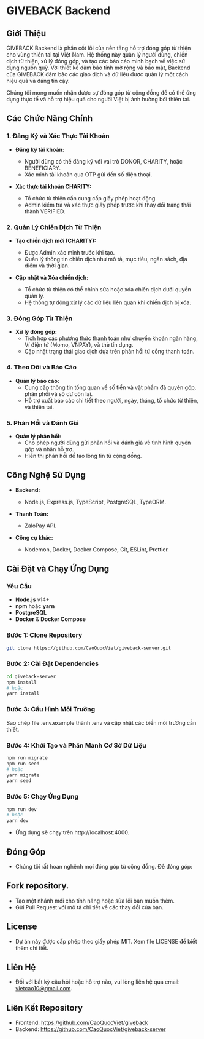 # GIVEBACK Backend

## Giới Thiệu

GIVEBACK Backend là phần cốt lõi của nền tảng hỗ trợ đóng góp từ thiện cho vùng thiên tai tại Việt Nam. Hệ thống này quản lý người dùng, chiến dịch từ thiện, xử lý đóng góp, và tạo các báo cáo minh bạch về việc sử dụng nguồn quỹ. Với thiết kế đảm bảo tính mở rộng và bảo mật, Backend của GIVEBACK đảm bảo các giao dịch và dữ liệu được quản lý một cách hiệu quả và đáng tin cậy.

Chúng tôi mong muốn nhận được sự đóng góp từ cộng đồng để có thể ứng dụng thực tế và hỗ trợ hiệu quả cho người Việt bị ảnh hưởng bởi thiên tai.

## Các Chức Năng Chính

### 1. Đăng Ký và Xác Thực Tài Khoản
- **Đăng ký tài khoản:**
  - Người dùng có thể đăng ký với vai trò DONOR, CHARITY, hoặc BENEFICIARY.
  - Xác minh tài khoản qua OTP gửi đến số điện thoại.

- **Xác thực tài khoản CHARITY:**
  - Tổ chức từ thiện cần cung cấp giấy phép hoạt động.
  - Admin kiểm tra và xác thực giấy phép trước khi thay đổi trạng thái thành VERIFIED.

### 2. Quản Lý Chiến Dịch Từ Thiện
- **Tạo chiến dịch mới (CHARITY):**
  - Được Admin xác minh trước khi tạo.
  - Quản lý thông tin chiến dịch như mô tả, mục tiêu, ngân sách, địa điểm và thời gian.

- **Cập nhật và Xóa chiến dịch:**
  - Tổ chức từ thiện có thể chỉnh sửa hoặc xóa chiến dịch dưới quyền quản lý.
  - Hệ thống tự động xử lý các dữ liệu liên quan khi chiến dịch bị xóa.

### 3. Đóng Góp Từ Thiện
- **Xử lý đóng góp:**
  - Tích hợp các phương thức thanh toán như chuyển khoản ngân hàng, Ví điện tử (Momo, VNPAY), và thẻ tín dụng.
  - Cập nhật trạng thái giao dịch dựa trên phản hồi từ cổng thanh toán.

### 4. Theo Dõi và Báo Cáo
- **Quản lý báo cáo:**
  - Cung cấp thông tin tổng quan về số tiền và vật phẩm đã quyên góp, phân phối và số dư còn lại.
  - Hỗ trợ xuất báo cáo chi tiết theo người, ngày, tháng, tổ chức từ thiện, và thiên tai.

### 5. Phản Hồi và Đánh Giá
- **Quản lý phản hồi:**
  - Cho phép người dùng gửi phản hồi và đánh giá về tình hình quyên góp và nhận hỗ trợ.
  - Hiển thị phản hồi để tạo lòng tin từ cộng đồng.

## Công Nghệ Sử Dụng
- **Backend:**
  - Node.js, Express.js, TypeScript, PostgreSQL, TypeORM.

- **Thanh Toán:**
  - ZaloPay API.

- **Công cụ khác:**
  - Nodemon, Docker, Docker Compose, Git, ESLint, Prettier.

## Cài Đặt và Chạy Ứng Dụng

### Yêu Cầu
- **Node.js** v14+
- **npm** hoặc **yarn**
- **PostgreSQL**
- **Docker** & **Docker Compose**

### Bước 1: Clone Repository
```sh
git clone https://github.com/CaoQuocViet/giveback-server.git
```

### Bước 2: Cài Đặt Dependencies
```sh
cd giveback-server
npm install
# hoặc
yarn install
```

### Bước 3: Cấu Hình Môi Trường
Sao chép file .env.example thành .env và cập nhật các biến môi trường cần thiết.
### Bước 4: Khởi Tạo và Phân Mảnh Cơ Sở Dữ Liệu
```sh
npm run migrate
npm run seed
# hoặc
yarn migrate
yarn seed
```

### Bước 5: Chạy Ứng Dụng
```sh
npm run dev
# hoặc
yarn dev
```

- Ứng dụng sẽ chạy trên http://localhost:4000.

## Đóng Góp
- Chúng tôi rất hoan nghênh mọi đóng góp từ cộng đồng. Để đóng góp:

## Fork repository.
- Tạo một nhánh mới cho tính năng hoặc sửa lỗi bạn muốn thêm.
- Gửi Pull Request với mô tả chi tiết về các thay đổi của bạn.

## License
- Dự án này được cấp phép theo giấy phép MIT. Xem file LICENSE để biết thêm chi tiết.

## Liên Hệ
- Đối với bất kỳ câu hỏi hoặc hỗ trợ nào, vui lòng liên hệ qua email: vietcao10@gmail.com.

## Liên Kết Repository
- Frontend: https://github.com/CaoQuocViet/giveback
- Backend: https://github.com/CaoQuocViet/giveback-server